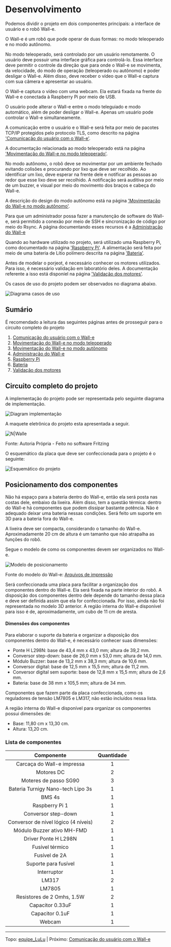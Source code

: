 # Desenvolvimento

Podemos dividir o projeto em dois componentes principais: a interface de usuário e o robô Wall-e.

O Wall-e é um robô que pode operar de duas formas: no modo teleoperado e no modo autônomo.

No modo teleoperado, será controlado por um usuário remotamente. O usuário deve possuir uma interface gráfica para controlá-lo. Essa interface deve permitir o controle da direção que para onde o Wall-e se movimenta, da velocidade, do modo de operação (teleoperado ou autônomo) e poder desligar o Wall-e. Além disso, deve receber o vídeo que o Wall-e captura com sua câmera e apresentar ao usuário.

O Wall-e captura o vídeo com uma webcam. Ela estará fixada na frente do Wall-e e conectada à Raspberry Pi por meio de USB.

O usuário pode alterar o Wall-e entre o modo teleguiado e modo automático, além de poder desligar o Wall-e. Apenas um usuário pode controlar o Wall-e simultaneamente.

A comunicação entre o usuário e o Wall-e será feita por meio de pacotes TCP/IP protegidos pelo protocolo TLS, como descrito na página ['Comunicação do usuário com o Wall-e'](comunicacao.md).

A documentação relacionada ao modo teleoperado está na página ['Movimentação do Wall-e no modo teleoperado'](movimentacao.md).

No modo autônomo, o robô deve se movimentar por um ambiente fechado evitando colisões e procurando por lixo que deve ser recolhido. Ao identificar um lixo, deve esperar na frente dele e notificar as pessoas ao redor que esse lixo deve ser recolhido. A notificação será auditiva por meio de um buzzer, e visual por meio do movimento dos braços e cabeça do Wall-e.

A descrição do design do modo autônomo está na página ['Movimentação do Wall-e no modo autônomo'](autonomo.md).

Para que um administrador possa fazer a manutenção de software do Wall-e, será permitido a conexão por meio de SSH e sincronização de código por meio do Rsync. A página documentando esses recursos é a [Administração do Wall-e](administracao.md)

Quando ao hardware utilizado no projeto, será utilizado uma Raspberry Pi, como documentado na página ['Raspberry Pi'](raspberry-pi.md). A alimentação será feita por meio de uma bateria de Lítio polímero descrita na página ['Bateria'](bateria.md).

Antes de modelar o porjeot, é necessário conhecer os motores utilizados. Para isso, é necessário validação em laboratório deles. A documentação referente a isso está disponíel na página ['Validação dos motores'](validacao-motores.md).

Os casos de uso do projeto podem ser observados no diagrama abaixo.

![Diagrama casos de uso](diagramas/casos-de-uso.svg)


## Sumário

É recomendado a leitura das seguintes páginas antes de prosseguir para o circuito completo do projeto

1) [Comunicação do usuário com o Wall-e](comunicacao.md)
2) [Movimentação do Wall-e no modo teleoperado](movimentacao.md)
3) [Movimentação do Wall-e no modo autônomo](autonomo.md)
4) [Administração do Wall-e](manutencao.md)
5) [Raspberry Pi](raspberry-pi.md)
6) [Bateria](bateria.md)
7) [Validação dos motores](validacao-motores.md)


## Circuito completo do projeto

A implementação do projeto pode ser representada pelo seguinte diagrama de implementação.

![Diagram implementação](diagramas/implementacao.svg)

A maquete eletrônica do projeto esta apresentada a seguir.

![N|Walle](img/esquematico_eletrico_completo.png)

Fonte: Autoria Própria - Feito no software Fritzing

O esquemático da placa que deve ser confeccionada para o projeto é o seguinte:

![Esquemático do projeto](img/esquematico-eletrico.png)


## Posicionamento dos componentes

Não há espaço para a bateria dentro do Wall-e, então ela será posta nas costas dele, embaixo da lixeira. Além disso, tem a questão térmica: dentro do Wall-e há componentes que podem dissipar bastante potência. Não é adequado deixar uma bateria nessas condições. Será feito um suporte em 3D para a bateria fora do Wall-e.

A lixeira deve ser compacta, considerando o tamanho do Wall-e. Aproximadamente 20 cm de altura é um tamanho que não atrapalha as funções do robô.

Segue o modelo de como os componentes devem ser organizados no Wall-e.

![Modelo de posicionamento](img/modelo-posicionamento.png)

Fonte do modelo do Wall-e: [Arquivos de impressão](https://drive.google.com/drive/folders/1OQ6YMb921c41Y6ldHbr-t6RvSBLLQeH1)

Será confeccionada uma placa para facilitar a organização dos componentes dentro do Wall-e. Ela será fixada na parte interior do robô. A disposição dos componentes dentro dele depende do tamanho dessa placa e deve ser definida assim que ela for confeccionada. Por isso, ainda não foi representada no modelo 3D anterior. A região interna do Wall-e disponível para isso é de, aproximadamente, um cubo de 11 cm de aresta.


#### Dimensões dos componentes

Para elaborar o suporte da bateria e organizar a disposição dos componentes dentro do Wall-e, é necessário conhecer suas dimensões:

- Ponte H L298N: base de 43,4 mm x 43,0 mm; altura de 39,2 mm.
- Conversor step-down: base de 26,0 mm x 53,0 mm; altura de 14,0 mm.
- Módulo Buzzer: base de 13,2 mm x 38,3 mm; altura de 10,6 mm.
- Conversor digital: base de 12,5 mm x 15,5 mm; altura de 11,2 mm.
- Conversor digital sem suporte: base de 12,8 mm x 15,5 mm; altura de 2,6 mm.
- Bateria: base de 38 mm x 105,5 mm; altura de 34 mm.

Componentes que fazem parte da placa confeccionada, como os reguladores de tensão LM7805 e LM317, não estão incluídos nessa lista.

A região interna do Wall-e disponível para organizar os componentes possui dimensões de:

- Base: 11,80 cm x 13,30 cm.
- Altura: 13,20 cm.


### Lista de componentes

| Componente | Quantidade |
| :---: | :---: |
| Carcaça do Wall-e impressa | 1 |
| Motores DC | 2 |
| Moteres de passo SG90 | 3 |
| Bateria Turnigy Nano-tech Lipo 3s | 1 |
| BMS 4s | 1 |
| Raspberry Pi 1 | 1 |
| Conversor step-down | 1 |
| Conversor de nível lógico (4 níveis) | 2 |
| Módulo Buzzer ativo MH-FMD | 1 |
| Driver Ponte H L298N | 1 |
| Fusível térmico | 1 |
| Fusível de 2A | 1 |
| Suporte para fusível | 1 |
| Interruptor | 1 |
| LM317 | 2 |
| LM7805 | 1 |
| Resistores de 2 Omhs, 1.5W | 2 |
| Capacitor 0.33uF | 1 |
| Capacitor 0.1uF | 1 |
| Webcam | 1 |


---
Topo: [equipe_LuLu](../README.md) | Próximo: [Comunicação do usuário com o Wall-e](comunicacao.md)
